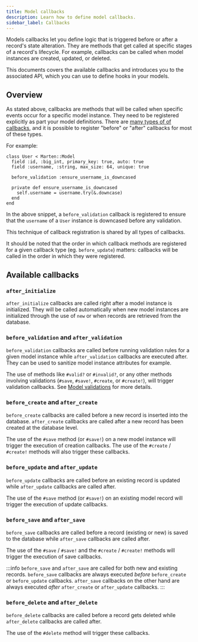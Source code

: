 ```yaml
---
title: Model callbacks
description: Learn how to define model callbacks.
sidebar_label: Callbacks
---
```


Models callbacks let you define logic that is triggered before or after a record's state alteration. They are methods that get called at specific stages of a record's lifecycle. For example, callbacks can be called when model instances are created, updated, or deleted.

This documents covers the available callbacks and introduces you to the associated API, which you can use to define hooks in your models.

## Overview

As stated above, callbacks are methods that will be called when specific events occur for a specific model instance. They need to be registered explicitly as part your model definitions. There are [many types of of callbacks](#available-callbacks), and it is possible to register "before" or "after" callbacks for most of these types.

For example:

```crystal
class User < Marten::Model
  field :id, :big_int, primary_key: true, auto: true
  field :username, :string, max_size: 64, unique: true

  before_validation :ensure_username_is_downcased

  private def ensure_username_is_downcased
    self.username = username.try(&.downcase)
  end
end
```

In the above snippet, a `before_validation` callback is registered to ensure that the `username` of a `User` instance is downcased before any validation.

This technique of callback registration is shared by all types of callbacks.

It should be noted that the order in which callback methods are registered for a given callback type (eg. `before_update`) matters: callbacks will be called in the order in which they were registered.

## Available callbacks

### `after_initialize`

`after_initialize` callbacks are called right after a model instance is initialized. They will be called automatically when new model instances are initialized through the use of `new` or when records are retrieved from the database.

### `before_validation` and `after_validation`

`before_validation` callbacks are called before running validation rules for a given model instance while `after_validation` callbacks are executed after. They can be used to sanitize model instance attributes for example.

The use of methods like `#valid?` or `#invalid?`, or any other methods involving validations (`#save`, `#save!`, `#create`, or `#create!`), will trigger validation callbacks. See [Model validations](./validations.md) for more details.

### `before_create` and `after_create`

`before_create` callbacks are called before a new record is inserted into the database. `after_create` callbacks are called after a new record has been created at the database level.

The use of the `#save` method (or `#save!`) on a new model instance will trigger the execution of creation callbacks. The use of the `#create` / `#create!` methods will also trigger these callbacks.

### `before_update` and `after_update`

`before_update` callbacks are called before an existing record is updated while `after_update` callbacks are called after.

The use of the `#save` method (or `#save!`) on an existing model record will trigger the execution of update callbacks.

### `before_save` and `after_save`

`before_save` callbacks are called before a record (existing or new) is saved to the database while `after_save` callbacks are called after.

The use of the `#save` / `#save!` and the `#create` / `#create!` methods will trigger the execution of save callbacks.

:::info
`before_save` and `after_save` are called for both new and existing records. `before_save` callbacks are always executed _before_ `before_create` or `before_update` callbacks. `after_save` callbacks on the other hand are always executed _after_ `after_create` or `after_update` callbacks.
:::

### `before_delete` and `after_delete`

`before_delete` callbacks are called before a record gets deleted while `after_delete` callbacks are called after.

The use of the `#delete` method will trigger these callbacks.
